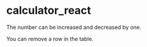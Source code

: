 # calculator_react
The number can be increased and decreased by one.

You can remove a row in the table.
